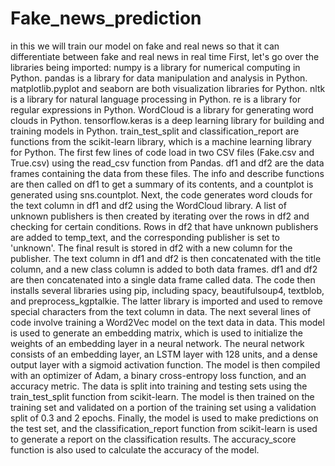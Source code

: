 # Fake_news_prediction
in this we will train our model on fake and real news so that it can differentiate between fake and real news in real time 
First, let's go over the libraries being imported:  numpy is a library for numerical computing in Python. pandas is a library for data manipulation and analysis in Python. matplotlib.pyplot and seaborn are both visualization libraries for Python.
nltk is a library for natural language processing in Python. 
re is a library for regular expressions in Python.
WordCloud is a library for generating word clouds in Python.
tensorflow.keras is a deep learning library for building and training models in Python. 
train_test_split and classification_report are functions from the scikit-learn library, which is a machine learning library for Python. 
The first few lines of code load in two CSV files (Fake.csv and True.csv) using the read_csv function from Pandas. df1 and df2 are the data frames containing the data from these files. The info and describe functions are then called on df1 to get a summary of its contents, and a countplot is generated using sns.countplot.  Next, the code generates word clouds for the text column in df1 and df2 using the WordCloud library. A list of unknown publishers is then created by iterating over the rows in df2 and checking for certain conditions. 
Rows in df2 that have unknown publishers are added to temp_text, and the corresponding publisher is set to 'unknown'. The final result is stored in df2 with a new column for the publisher.  The text column in df1 and df2 is then concatenated with the title column, and a new class column is added to both data frames. df1 and df2 are then concatenated into a single data frame called data. 
The code then installs several libraries using pip, including spacy, beautifulsoup4, textblob, and preprocess_kgptalkie. The latter library is imported and used to remove special characters from the text column in data.  The next several lines of code involve training a Word2Vec model on the text data in data. This model is used to generate an embedding matrix, which is used to initialize the weights of an embedding layer in a neural network. The neural network consists of an embedding layer, an LSTM layer with 128 units, and a dense output layer with a sigmoid activation function. 
The model is then compiled with an optimizer of Adam, a binary cross-entropy loss function, and an accuracy metric.  The data is split into training and testing sets using the train_test_split function from scikit-learn. The model is then trained on the training set and validated on a portion of the training set using a validation split of 0.3 and 2 epochs.  Finally, the model is used to make predictions on the test set, and the classification_report function from scikit-learn is used to generate a report on the classification results. The accuracy_score function is also used to calculate the accuracy of the model.
